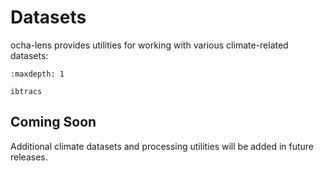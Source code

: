 # Datasets

ocha-lens provides utilities for working with various climate-related datasets:

```{toctree}
:maxdepth: 1

ibtracs
```

## Coming Soon

Additional climate datasets and processing utilities will be added in future releases.
